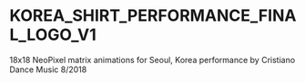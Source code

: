 # KOREA_SHIRT_PERFORMANCE_FINAL_LOGO_V1
18x18 NeoPixel matrix animations for Seoul, Korea performance by Cristiano Dance Music 8/2018
